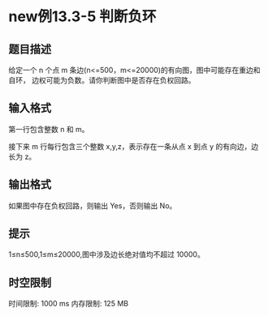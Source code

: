 # new例13.3-5 判断负环

## 题目描述

给定一个 n 个点 m 条边(n<=500，m<=20000)的有向图，图中可能存在重边和自环， 边权可能为负数。请你判断图中是否存在负权回路。

## 输入格式

第一行包含整数 n 和 m。

接下来 m 行每行包含三个整数 x,y,z，表示存在一条从点 x 到点 y 的有向边，边长为 z。

## 输出格式

如果图中存在负权回路，则输出 Yes，否则输出 No。

## 提示

1≤n≤500,1≤m≤20000,图中涉及边长绝对值均不超过 10000。

## 时空限制

时间限制: 1000 ms
内存限制: 125 MB
